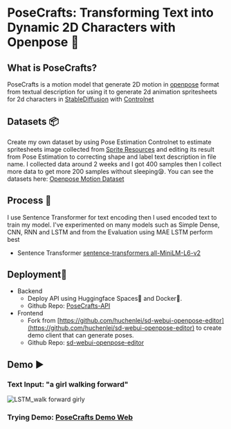 # PoseCrafts: Transforming Text into Dynamic 2D Characters with Openpose 🏃

## What is PoseCrafts?
PoseCrafts is a motion model that generate 2D motion in [openpose](https://github.com/CMU-Perceptual-Computing-Lab/openpose) format from textual description for using it to generate 2d animation spritesheets for 2d characters in [StableDiffusion](https://github.com/AUTOMATIC1111/stable-diffusion-webui) with [Controlnet](https://github.com/lllyasviel/ControlNet)

## Datasets 📦
Create my own dataset by using Pose Estimation Controlnet to estimate spritesheets image collected from [Sprite Resources](https://www.spriters-resource.com/) and editing its result from Pose Estimation to correcting shape and label text description in file name. I collected data around 2 weeks and I got 400 samples then I collect more data to get more 200 samples without sleeping😪. You can see the datasets here: [Openpose Motion Dataset](https://github.com/SupeemAFK/PoseCrafts/tree/main/datasets)

## Process 🧪
I use Sentence Transformer for text encoding then I used encoded text to train my model. I've experimented on many models such as Simple Dense, CNN, RNN and LSTM and from the Evaluation using MAE LSTM perform best
- Sentence Transformer
[sentence-transformers all-MiniLM-L6-v2](https://huggingface.co/sentence-transformers/all-MiniLM-L6-v2)

## Deployment🚀
- Backend
  - Deploy API using Huggingface Spaces🤗 and Docker🐋.
  - Github Repo: [PoseCrafts-API](https://github.com/SupeemAFK/PoseCrafts-API)
- Frontend
  - Fork from [https://github.com/huchenlei/sd-webui-openpose-editor](https://github.com/huchenlei/sd-webui-openpose-editor) to create demo client that can generate poses.
  - Github Repo: [sd-webui-openpose-editor](https://github.com/SupeemAFK/sd-webui-openpose-editor)

## Demo ▶️
### Text Input: "a girl walking forward"
![LSTM_walk forward girly](https://github.com/SupeemAFK/PoseCrafts/assets/83326313/5db425dc-7976-41eb-9468-69b05cec789e)
### Trying Demo: [PoseCrafts Demo Web](https://posecrafts.vercel.app/)

